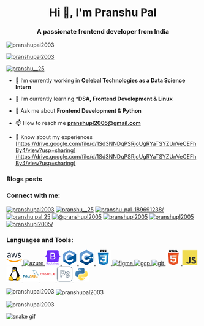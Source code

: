 
<h1 align="center">Hi 👋, I'm Pranshu Pal</h1>
<h3 align="center">A passionate frontend developer from India</h3>

<p align="left"> <img src="https://komarev.com/ghpvc/?username=pranshupal2003&label=Profile%20views&color=0e75b6&style=flat" alt="pranshupal2003" /> </p>

<p align="left"> <a href="https://github.com/ryo-ma/github-profile-trophy"><img src="https://github-profile-trophy.vercel.app/?username=pranshupal2003" alt="pranshupal2003" /></a> </p>

<p align="left"> <a href="https://twitter.com/pranshu__25" target="blank"><img src="https://img.shields.io/twitter/follow/pranshu__25?logo=twitter&style=for-the-badge" alt="pranshu__25" /></a> </p>

- 🔭 I’m currently working in **Celebal Technologies as a Data Science Intern**

- 🌱 I’m currently learning ***DSA, Frontend Development & Linux**

- 💬 Ask me about **Frontend Development & Python**

- 📫 How to reach me **pranshupl2005@gmail.com**

- 📄 Know about my experiences [https://drive.google.com/file/d/1Sd3NNDqPSRjoUgRYaTSYZUnVeCEFhBy4/view?usp=sharing](https://drive.google.com/file/d/1Sd3NNDqPSRjoUgRYaTSYZUnVeCEFhBy4/view?usp=sharing)

### Blogs posts
<!-- BLOG-POST-LIST:START -->
<!-- BLOG-POST-LIST:END -->

<h3 align="left">Connect with me:</h3>
<p align="left">
<a href="https://codepen.io/pranshupal2003" target="blank"><img align="center" src="https://raw.githubusercontent.com/rahuldkjain/github-profile-readme-generator/master/src/images/icons/Social/codepen.svg" alt="pranshupal2003" height="30" width="40" /></a>
<a href="https://twitter.com/pranshu__25" target="blank"><img align="center" src="https://raw.githubusercontent.com/rahuldkjain/github-profile-readme-generator/master/src/images/icons/Social/twitter.svg" alt="pranshu__25" height="30" width="40" /></a>
<a href="https://linkedin.com/in/pranshu-pal-189691238/" target="blank"><img align="center" src="https://raw.githubusercontent.com/rahuldkjain/github-profile-readme-generator/master/src/images/icons/Social/linked-in-alt.svg" alt="pranshu-pal-189691238/" height="30" width="40" /></a>
<a href="https://instagram.com/pranshu.pal.25" target="blank"><img align="center" src="https://raw.githubusercontent.com/rahuldkjain/github-profile-readme-generator/master/src/images/icons/Social/instagram.svg" alt="pranshu.pal.25" height="30" width="40" /></a>
<a href="https://medium.com/@pranshupl2005" target="blank"><img align="center" src="https://raw.githubusercontent.com/rahuldkjain/github-profile-readme-generator/master/src/images/icons/Social/medium.svg" alt="@pranshupl2005" height="30" width="40" /></a>
<a href="https://www.codechef.com/users/pranshupl2005" target="blank"><img align="center" src="https://cdn.jsdelivr.net/npm/simple-icons@3.1.0/icons/codechef.svg" alt="pranshupl2005" height="30" width="40" /></a>
<a href="https://www.hackerrank.com/pranshupl2005" target="blank"><img align="center" src="https://raw.githubusercontent.com/rahuldkjain/github-profile-readme-generator/master/src/images/icons/Social/hackerrank.svg" alt="pranshupl2005" height="30" width="40" /></a>
<a href="https://www.leetcode.com/pranshupl2005/" target="blank"><img align="center" src="https://raw.githubusercontent.com/rahuldkjain/github-profile-readme-generator/master/src/images/icons/Social/leet-code.svg" alt="pranshupl2005/" height="30" width="40" /></a>
</p>

<h3 align="left">Languages and Tools:</h3>
<p align="left"> <a href="https://aws.amazon.com" target="_blank" rel="noreferrer"> <img src="https://raw.githubusercontent.com/devicons/devicon/master/icons/amazonwebservices/amazonwebservices-original-wordmark.svg" alt="aws" width="40" height="40"/> </a> <a href="https://azure.microsoft.com/en-in/" target="_blank" rel="noreferrer"> <img src="https://www.vectorlogo.zone/logos/microsoft_azure/microsoft_azure-icon.svg" alt="azure" width="40" height="40"/> </a> <a href="https://getbootstrap.com" target="_blank" rel="noreferrer"> <img src="https://raw.githubusercontent.com/devicons/devicon/master/icons/bootstrap/bootstrap-plain-wordmark.svg" alt="bootstrap" width="40" height="40"/> </a> <a href="https://www.cprogramming.com/" target="_blank" rel="noreferrer"> <img src="https://raw.githubusercontent.com/devicons/devicon/master/icons/c/c-original.svg" alt="c" width="40" height="40"/> </a> <a href="https://www.w3schools.com/cpp/" target="_blank" rel="noreferrer"> <img src="https://raw.githubusercontent.com/devicons/devicon/master/icons/cplusplus/cplusplus-original.svg" alt="cplusplus" width="40" height="40"/> </a> <a href="https://www.w3schools.com/css/" target="_blank" rel="noreferrer"> <img src="https://raw.githubusercontent.com/devicons/devicon/master/icons/css3/css3-original-wordmark.svg" alt="css3" width="40" height="40"/> </a> <a href="https://www.figma.com/" target="_blank" rel="noreferrer"> <img src="https://www.vectorlogo.zone/logos/figma/figma-icon.svg" alt="figma" width="40" height="40"/> </a> <a href="https://cloud.google.com" target="_blank" rel="noreferrer"> <img src="https://www.vectorlogo.zone/logos/google_cloud/google_cloud-icon.svg" alt="gcp" width="40" height="40"/> </a> <a href="https://git-scm.com/" target="_blank" rel="noreferrer"> <img src="https://www.vectorlogo.zone/logos/git-scm/git-scm-icon.svg" alt="git" width="40" height="40"/> </a> <a href="https://www.w3.org/html/" target="_blank" rel="noreferrer"> <img src="https://raw.githubusercontent.com/devicons/devicon/master/icons/html5/html5-original-wordmark.svg" alt="html5" width="40" height="40"/> </a> <a href="https://developer.mozilla.org/en-US/docs/Web/JavaScript" target="_blank" rel="noreferrer"> <img src="https://raw.githubusercontent.com/devicons/devicon/master/icons/javascript/javascript-original.svg" alt="javascript" width="40" height="40"/> </a> <a href="https://www.linux.org/" target="_blank" rel="noreferrer"> <img src="https://raw.githubusercontent.com/devicons/devicon/master/icons/linux/linux-original.svg" alt="linux" width="40" height="40"/> </a> <a href="https://www.mysql.com/" target="_blank" rel="noreferrer"> <img src="https://raw.githubusercontent.com/devicons/devicon/master/icons/mysql/mysql-original-wordmark.svg" alt="mysql" width="40" height="40"/> </a> <a href="https://www.oracle.com/" target="_blank" rel="noreferrer"> <img src="https://raw.githubusercontent.com/devicons/devicon/master/icons/oracle/oracle-original.svg" alt="oracle" width="40" height="40"/> </a> <a href="https://www.photoshop.com/en" target="_blank" rel="noreferrer"> <img src="https://raw.githubusercontent.com/devicons/devicon/master/icons/photoshop/photoshop-line.svg" alt="photoshop" width="40" height="40"/> </a> <a href="https://www.python.org" target="_blank" rel="noreferrer"> <img src="https://raw.githubusercontent.com/devicons/devicon/master/icons/python/python-original.svg" alt="python" width="40" height="40"/> </a> </p>

<p><img align="left" src="https://github-readme-stats.vercel.app/api/top-langs?username=pranshupal2003&show_icons=true&locale=en&layout=compact" alt="pranshupal2003" /></p>

<p>&nbsp;<img align="center" src="https://github-readme-stats.vercel.app/api?username=pranshupal2003&show_icons=true&locale=en" alt="pranshupal2003" /></p>

<p><img align="center" src="https://github-readme-streak-stats.herokuapp.com/?user=pranshupal2003&" alt="pranshupal2003" /></p>


![snake gif](https://github.com/pranshupal2003/pranshupal2003/blob/output/github-contribution-grid-snake.gif)

